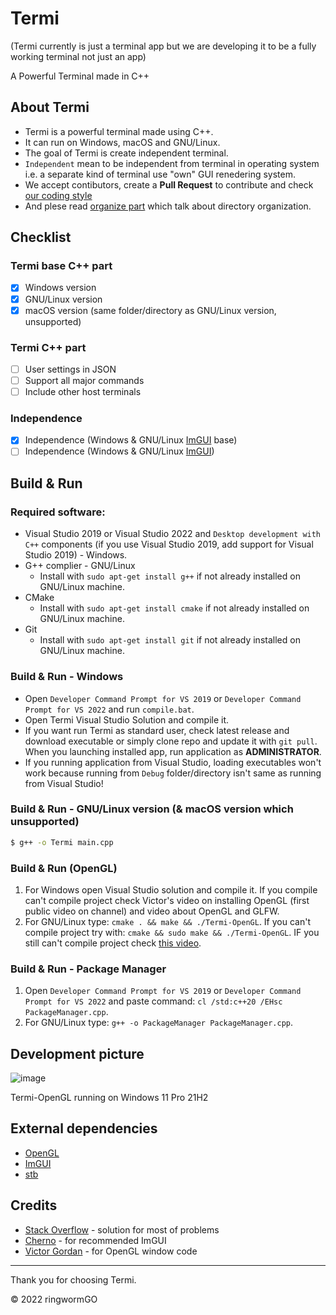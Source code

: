 # Termi
(Termi currently is just a terminal app but we are developing it to be a fully working terminal not just an app)

A Powerful Terminal made in C++

## About Termi
- Termi is a powerful terminal made using C++.
- It can run on Windows, macOS and GNU/Linux.
- The goal of Termi is create independent terminal.
- `Independent` mean to be independent from terminal in operating system i.e. a separate kind of terminal use "own" GUI renedering system.
- We accept contibutors, create a **Pull Request** to contribute and check [our coding style](https://github.com/ringwormGO-organization/Termi/blob/main/CONTRIBUTING.md#coding-sytle-for-pull-requests)
- And plese read [organize part](https://github.com/ringwormGO-organization/Termi/blob/main/CONTRIBUTING.md#code-organization) which talk about directory organization.

## Checklist
### Termi base C++ part
- [x] Windows version
- [x] GNU/Linux version
- [x] macOS version (same folder/directory as GNU/Linux version, unsupported)

### Termi C++ part
- [ ] User settings in JSON
- [ ] Support all major commands
- [ ] Include other host terminals

### Independence
- [x] Independence (Windows & GNU/Linux [ImGUI](https://github.com/ocornut/imgui) base)
- [ ] Independence (Windows & GNU/Linux [ImGUI](https://github.com/ocornut/imgui))

## Build & Run
### Required software:
- Visual Studio 2019 or Visual Studio 2022 and `Desktop development with C++` components (if you use Visual Studio 2019, add support for Visual Studio 2019) - Windows.
- G++ complier - GNU/Linux
  - Install with ```sudo apt-get install g++``` if not already installed on GNU/Linux machine.
- CMake
  - Install with ```sudo apt-get install cmake``` if not already installed on GNU/Linux machine.
- Git
  - Install with ```sudo apt-get install git``` if not already installed on GNU/Linux machine.

### Build & Run - Windows
- Open `Developer Command Prompt for VS 2019` or `Developer Command Prompt for VS 2022` and run `compile.bat`.
- Open Termi Visual Studio Solution and compile it.
- If you want run Termi as standard user, check latest release and download executable or simply clone repo and update it with `git pull`. When you launching installed app, run application as **ADMINISTRATOR**.
- If you running application from Visual Studio, loading executables won't work because running from `Debug` folder/directory isn't same as running from Visual Studio!

### Build & Run - GNU/Linux version (& macOS version which unsupported)
```sh
$ g++ -o Termi main.cpp
```

### Build & Run (OpenGL)
1. For Windows open Visual Studio solution and compile it. If you compile can't compile project check Victor's video on installing OpenGL (first public video on channel) and video about OpenGL and GLFW.
2. For GNU/Linux type: `cmake . && make && ./Termi-OpenGL`. If you can't compile project try with: `cmake && sudo make && ./Termi-OpenGL`. IF you still can't compile project check [this video](https://www.youtube.com/watch?v=643CUhCoyCo).

### Build & Run - Package Manager
1. Open `Developer Command Prompt for VS 2019` or `Developer Command Prompt for VS 2022` and paste command: `cl /std:c++20 /EHsc PackageManager.cpp`.
2. For GNU/Linux type: `g++ -o PackageManager PackageManager.cpp`.

## Development picture
![image](https://user-images.githubusercontent.com/83548580/157011432-f1dc9427-e490-4873-919b-ee0e927bd549.png)

Termi-OpenGL running on Windows 11 Pro 21H2

## External dependencies
- [OpenGL](https://www.opengl.org/)
- [ImGUI](https://github.com/ocornut/imgui)
- [stb](https://github.com/nothings/stb)

## Credits
- [Stack Overflow](https://stackoverflow.com/) - solution for most of problems
- [Cherno](https://www.youtube.com/c/TheChernoProject) - for recommended ImGUI
- [Victor Gordan](https://www.youtube.com/c/VictorGordan) - for OpenGL window code
____________________________________

Thank you for choosing Termi.

© 2022 ringwormGO
